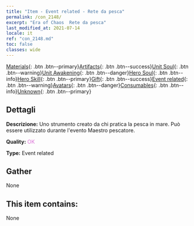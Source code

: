 ```yaml
---
title: "Item - Event related - Rete da pesca"
permalink: /con_2148/
excerpt: "Era of Chaos  Rete da pesca"
last_modified_at: 2021-07-14
locale: it
ref: "con_2148.md"
toc: false
classes: wide
---
```

 [Materials](/ItemsIT/){: .btn .btn--primary}[Artifacts](/ItemsIT/Artifacts/){: .btn .btn--success}[Unit Soul](/ItemsIT/UnitSoul/){: .btn .btn--warning}[Unit Awakening](/ItemsIT/UnitAwakening/){: .btn .btn--danger}[Hero Soul](/ItemsIT/HeroSoul/){: .btn .btn--info}[Hero Skill](/ItemsIT/HeroSkill/){: .btn .btn--primary}[Gift](/ItemsIT/Gift/){: .btn .btn--success}[Event related](/ItemsIT/Events/){: .btn .btn--warning}[Avatars](/ItemsIT/Avatars/){: .btn .btn--danger}[Consumables](/ItemsIT/Consumables/){: .btn .btn--info}[Unknown](/ItemsIT/Unknown/){: .btn .btn--primary}

## Dettagli
 **Descrizione:** Uno strumento creato da chi pratica la pesca in mare. Può essere utilizzato durante l'evento Maestro pescatore.

 **Quality:** <span style="color: #DA70D6">OK</span>

 **Type:** Event related

## Gather

  None

## This item contains:

  None

